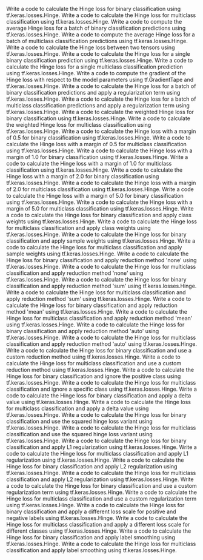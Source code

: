 Write a code to calculate the Hinge loss for binary classification using tf.keras.losses.Hinge.
Write a code to calculate the Hinge loss for multiclass classification using tf.keras.losses.Hinge.
Write a code to compute the average Hinge loss for a batch of binary classification predictions using tf.keras.losses.Hinge.
Write a code to compute the average Hinge loss for a batch of multiclass classification predictions using tf.keras.losses.Hinge.
Write a code to calculate the Hinge loss between two tensors using tf.keras.losses.Hinge.
Write a code to calculate the Hinge loss for a single binary classification prediction using tf.keras.losses.Hinge.
Write a code to calculate the Hinge loss for a single multiclass classification prediction using tf.keras.losses.Hinge.
Write a code to compute the gradient of the Hinge loss with respect to the model parameters using tf.GradientTape and tf.keras.losses.Hinge.
Write a code to calculate the Hinge loss for a batch of binary classification predictions and apply a regularization term using tf.keras.losses.Hinge.
Write a code to calculate the Hinge loss for a batch of multiclass classification predictions and apply a regularization term using tf.keras.losses.Hinge.
Write a code to calculate the weighted Hinge loss for binary classification using tf.keras.losses.Hinge.
Write a code to calculate the weighted Hinge loss for multiclass classification using tf.keras.losses.Hinge.
Write a code to calculate the Hinge loss with a margin of 0.5 for binary classification using tf.keras.losses.Hinge.
Write a code to calculate the Hinge loss with a margin of 0.5 for multiclass classification using tf.keras.losses.Hinge.
Write a code to calculate the Hinge loss with a margin of 1.0 for binary classification using tf.keras.losses.Hinge.
Write a code to calculate the Hinge loss with a margin of 1.0 for multiclass classification using tf.keras.losses.Hinge.
Write a code to calculate the Hinge loss with a margin of 2.0 for binary classification using tf.keras.losses.Hinge.
Write a code to calculate the Hinge loss with a margin of 2.0 for multiclass classification using tf.keras.losses.Hinge.
Write a code to calculate the Hinge loss with a margin of 5.0 for binary classification using tf.keras.losses.Hinge.
Write a code to calculate the Hinge loss with a margin of 5.0 for multiclass classification using tf.keras.losses.Hinge.
Write a code to calculate the Hinge loss for binary classification and apply class weights using tf.keras.losses.Hinge.
Write a code to calculate the Hinge loss for multiclass classification and apply class weights using tf.keras.losses.Hinge.
Write a code to calculate the Hinge loss for binary classification and apply sample weights using tf.keras.losses.Hinge.
Write a code to calculate the Hinge loss for multiclass classification and apply sample weights using tf.keras.losses.Hinge.
Write a code to calculate the Hinge loss for binary classification and apply reduction method 'none' using tf.keras.losses.Hinge.
Write a code to calculate the Hinge loss for multiclass classification and apply reduction method 'none' using tf.keras.losses.Hinge.
Write a code to calculate the Hinge loss for binary classification and apply reduction method 'sum' using tf.keras.losses.Hinge.
Write a code to calculate the Hinge loss for multiclass classification and apply reduction method 'sum' using tf.keras.losses.Hinge.
Write a code to calculate the Hinge loss for binary classification and apply reduction method 'mean' using tf.keras.losses.Hinge.
Write a code to calculate the Hinge loss for multiclass classification and apply reduction method 'mean' using tf.keras.losses.Hinge.
Write a code to calculate the Hinge loss for binary classification and apply reduction method 'auto' using tf.keras.losses.Hinge.
Write a code to calculate the Hinge loss for multiclass classification and apply reduction method 'auto' using tf.keras.losses.Hinge.
Write a code to calculate the Hinge loss for binary classification and use a custom reduction method using tf.keras.losses.Hinge.
Write a code to calculate the Hinge loss for multiclass classification and use a custom reduction method using tf.keras.losses.Hinge.
Write a code to calculate the Hinge loss for binary classification and ignore the positive class using tf.keras.losses.Hinge.
Write a code to calculate the Hinge loss for multiclass classification and ignore a specific class using tf.keras.losses.Hinge.
Write a code to calculate the Hinge loss for binary classification and apply a delta value using tf.keras.losses.Hinge.
Write a code to calculate the Hinge loss for multiclass classification and apply a delta value using tf.keras.losses.Hinge.
Write a code to calculate the Hinge loss for binary classification and use the squared hinge loss variant using tf.keras.losses.Hinge.
Write a code to calculate the Hinge loss for multiclass classification and use the squared hinge loss variant using tf.keras.losses.Hinge.
Write a code to calculate the Hinge loss for binary classification and apply L1 regularization using tf.keras.losses.Hinge.
Write a code to calculate the Hinge loss for multiclass classification and apply L1 regularization using tf.keras.losses.Hinge.
Write a code to calculate the Hinge loss for binary classification and apply L2 regularization using tf.keras.losses.Hinge.
Write a code to calculate the Hinge loss for multiclass classification and apply L2 regularization using tf.keras.losses.Hinge.
Write a code to calculate the Hinge loss for binary classification and use a custom regularization term using tf.keras.losses.Hinge.
Write a code to calculate the Hinge loss for multiclass classification and use a custom regularization term using tf.keras.losses.Hinge.
Write a code to calculate the Hinge loss for binary classification and apply a different loss scale for positive and negative labels using tf.keras.losses.Hinge.
Write a code to calculate the Hinge loss for multiclass classification and apply a different loss scale for different classes using tf.keras.losses.Hinge.
Write a code to calculate the Hinge loss for binary classification and apply label smoothing using tf.keras.losses.Hinge.
Write a code to calculate the Hinge loss for multiclass classification and apply label smoothing using tf.keras.losses.Hinge.